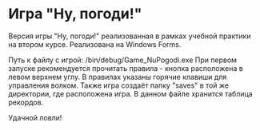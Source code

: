 # Игра "Ну, погоди!"
Версия игры "Ну, погоди!" реализованная в рамках учебной практики на втором курсе. Реализована на Windows Forms.

Путь к файлу с игрой: /bin/debug/Game_NuPogodi.exe
При первом запуске рекомендуется прочитать правила - кнопка расположена в левом верхнем углу. В правилах указаны горячие клавиши для управления волком.
Также игра создаёт папку "saves" в той же директории, где расположена игра. В данном файле хранится таблица рекордов.

Удачной ловли!

